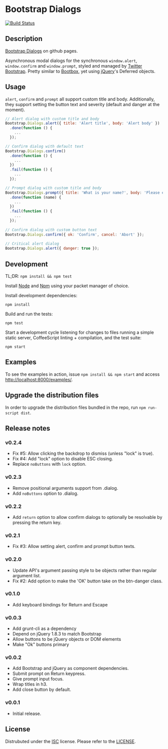 Bootstrap Dialogs
=================

[![Build Status](https://travis-ci.org/myme/bootstrap-dialogs.png?branch=master)](https://travis-ci.org/myme/bootstrap-dialogs)

Description
-----------

[Bootstrap Dialogs](http://myme.github.com/bootstrap-dialogs) on github pages.

Asynchronous modal dialogs for the synchronous `window.alert`, `window.confirm`
and `window.prompt`, styled and managed by [Twitter Bootstrap][bootstrap].
Pretty similar to [Bootbox](http://bootboxjs.com/), yet using
[jQuery](http://jquery.com)'s Deferred objects.

[bootstrap]: http://twitter.github.com/bootstrap

Usage
-----

`alert`, `confirm` and `prompt` all support custom title and body. Additionally,
they support setting the button text and severity (default and danger at the moment).

```javascript
// Alert dialog with custom title and body
Bootstrap.Dialogs.alert({ title: 'Alert title', body: 'Alert body' })
  .done(function () {
    ...
  });

// Confirm dialog with default text
Bootstrap.Dialogs.confirm()
  .done(function () {
    ...
  })
  .fail(function () {
    ...
  });

// Prompt dialog with custom title and body
Bootstrap.Dialogs.prompt({ title: 'What is your name?', body: 'Please enter your name' })
  .done(function (name) {
    ...
  })
  .fail(function () {
    ...
  });
  
// Confirm dialog with custom button text
Bootstrap.Dialogs.confirm({ ok: 'Confirm', cancel: 'Abort' });
  
// Critical alert dialog
Bootstrap.Dialogs.alert({ danger: true });
```

Development
-----------

TL;DR: `npm install && npm test`

Install [Node](http://nodejs.org) and [Npm](http://npmjs.org) using your packet
manager of choice.

Install development dependencies:

    npm install

Build and run the tests:

    npm test

Start a development cycle listening for changes to files running a simple
static server, CoffeeScript linting + compilation, and the test suite:

    npm start

Examples
--------

To see the examples in action, issue `npm install && npm start` and access
[http://localhost:8000/examples/](http://localhost:8000/examples/).

Upgrade the distribution files
------------------------------

In order to upgrade the distribution files bundled in the repo, run `npm run-script dist`.

Release notes
-------------

### v0.2.4

 * Fix #5: Allow clicking the backdrop to dismiss (unless "lock" is true).
 * Fix #4: Add "lock" option to disable ESC closing.
 * Replace `noButtons` with `lock` option.

### v0.2.3

 * Remove positional arguments support from .dialog.
 * Add `noButtons` option to .dialog.

### v0.2.2

 * Add `return` option to allow confirm dialogs to optionally be
   resolvable by pressing the return key.

### v0.2.1

 * Fix #3: Allow setting alert, confirm and prompt button texts.

### v0.2.0

 * Update API's argument passing style to be objects rather
   than regular argument list.
 * Fix #2: Add option to make the 'OK' button take on the btn-danger class.

### v0.1.0

 * Add keyboard bindings for Return and Escape

### v0.0.3

 * Add grunt-cli as a dependency
 * Depend on jQuery 1.8.3 to match Bootstrap
 * Allow buttons to be jQuery objects or DOM elements
 * Make "Ok" buttons primary

### v0.0.2

 * Add Bootstrap and jQuery as component dependencies.
 * Submit prompt on Return keypress.
 * Give prompt input focus.
 * Wrap titles in h3.
 * Add close button by default.

### v0.0.1

 * Initial release.

License
-------

Distrubuted under the [ISC][ISC] license.  Please refer to the
[LICENSE](LICENSE-ISC).

[ISC]: http://en.wikipedia.org/wiki/ISC_license
